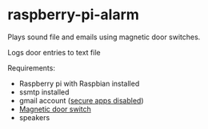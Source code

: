 # raspberry-pi-alarm
Plays sound file and emails using magnetic door switches.

Logs door entries to text file

Requirements:  
- Raspberry pi with Raspbian installed
- ssmtp installed
- gmail account ([secure apps disabled](https://support.google.com/accounts/answer/6010255?hl=en)) 
- [Magnetic door switch](https://www.adafruit.com/product/375)
- speakers
